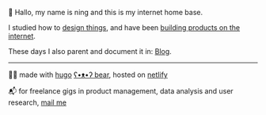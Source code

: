 🍵 Hallo, my name is ning and this is my internet home base.



I studied how to [design things][old-portfolio-url], and have been [building products on the internet][linkedin-url].

These days I also parent and document it in: [Blog][blog-url].

---

🐻‍❄️ made with [hugo][hugo-url] [ʕ•ᴥ•ʔ bear][hugo-bear-url], hosted on [netlify][netlify-url]

📬 for freelance gigs in product management, data analysis and user research, [mail me](mailto:ninginthenetherlands@gmail.com)


[old-portfolio-url]: https://cargocollective.com/ningxxu/
[linkedin-url]: https://www.linkedin.com/in/ningxxu/
[blog-url]: /blog/
[hugo-url]: https://gohugo.io/
[hugo-bear-url]: https://github.com/janraasch/hugo-bearblog/
[netlify-url]: https://www.netlify.com/